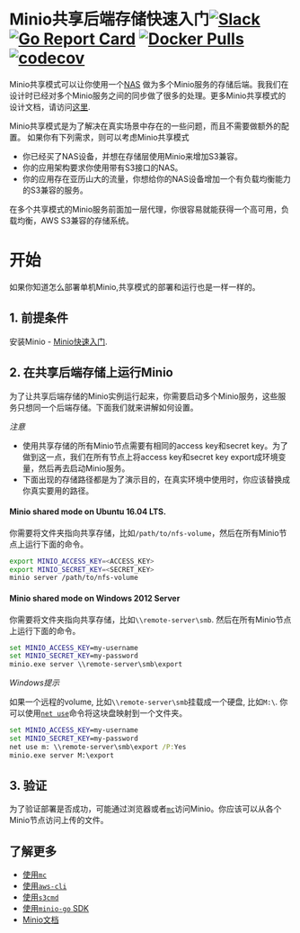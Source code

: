 # Minio共享后端存储快速入门[![Slack](https://slack.minio.io/slack?type=svg)](https://slack.minio.io) [![Go Report Card](https://goreportcard.com/badge/minio/minio)](https://goreportcard.com/report/minio/minio) [![Docker Pulls](https://img.shields.io/docker/pulls/minio/minio.svg?maxAge=604800)](https://hub.docker.com/r/minio/minio/) [![codecov](https://codecov.io/gh/minio/minio/branch/master/graph/badge.svg)](https://codecov.io/gh/minio/minio)

Minio共享模式可以让你使用一个[NAS](https://en.wikipedia.org/wiki/Network-attached_storage) 做为多个Minio服务的存储后端。我我们在设计时已经对多个Minio服务之间的同步做了很多的处理。更多Minio共享模式的设计文档，请访问[这里](https://github.com/minio/minio/blob/master/docs/shared-backend/DESIGN.md).

Minio共享模式是为了解决在真实场景中存在的一些问题，而且不需要做额外的配置。
如果你有下列需求，则可以考虑Minio共享模式

- 你已经买了NAS设备，并想在存储层使用Minio来增加S3兼容。
- 你的应用架构要求你使用带有S3接口的NAS。
- 你的应用存在亚历山大的流量，你想给你的NAS设备增加一个有负载均衡能力的S3兼容的服务。 

在多个共享模式的Minio服务前面加一层代理，你很容易就能获得一个高可用，负载均衡，AWS S3兼容的存储系统。

# 开始

如果你知道怎么部署单机Minio,共享模式的部署和运行也是一样一样的。

## 1. 前提条件

安装Minio - [Minio快速入门](https://docs.minio.io/docs/zh_CN/minio).

## 2. 在共享后端存储上运行Minio

为了让共享后端存储的Minio实例运行起来，你需要启动多个Minio服务，这些服务只想同一个后端存储。下面我们就来讲解如何设置。

*注意*

- 使用共享存储的所有Minio节点需要有相同的access key和secret key。为了做到这一点，我们在所有节点上将access key和secret key export成环境变量，然后再去启动Minio服务。
- 下面出现的存储路径都是为了演示目的，在真实环境中使用时，你应该替换成你真实要用的路径。

#### Minio shared mode on Ubuntu 16.04 LTS. 

你需要将文件夹指向共享存储，比如`/path/to/nfs-volume`，然后在所有Minio节点上运行下面的命令。

```sh
export MINIO_ACCESS_KEY=<ACCESS_KEY>
export MINIO_SECRET_KEY=<SECRET_KEY>
minio server /path/to/nfs-volume
```

#### Minio shared mode on Windows 2012 Server

你需要将文件夹指向共享存储，比如`\\remote-server\smb`. 然后在所有Minio节点上运行下面的命令。

```cmd
set MINIO_ACCESS_KEY=my-username
set MINIO_SECRET_KEY=my-password
minio.exe server \\remote-server\smb\export
```

*Windows提示*

如果一个远程的volume, 比如`\\remote-server\smb`挂载成一个硬盘, 比如`M:\`. 你可以使用[`net use`](https://technet.microsoft.com/en-us/library/bb490717.aspx)命令将这块盘映射到一个文件夹。

```cmd
set MINIO_ACCESS_KEY=my-username
set MINIO_SECRET_KEY=my-password
net use m: \\remote-server\smb\export /P:Yes
minio.exe server M:\export
```

## 3. 验证

为了验证部署是否成功，可能通过浏览器或者[`mc`](https://docs.minio.io/docs/zh_CN/minio-client-quickstart-guide)访问Minio。你应该可以从各个Minio节点访问上传的文件。

## 了解更多
- [使用`mc`](https://docs.minio.io/docs/zh_CN/minio-client-quickstart-guide)
- [使用`aws-cli`](https://docs.minio.io/docs/zh_CN/aws-cli-with-minio)
- [使用`s3cmd`](https://docs.minio.io/docs/zh_CN/s3cmd-with-minio)
- [使用`minio-go` SDK](https://docs.minio.io/docs/zh_CN/golang-client-quickstart-guide)
- [Minio文档](https://docs.minio.io)
